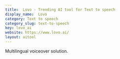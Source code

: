 ```yaml
---
title:  Lovo - Trending AI tool for Text to speech
display_name:  Lovo
category: Text to speech
category_slug: text-to-speech
key: lovo_ai
website: https://www.lovo.ai/
layout: aitool
---
```


Multilingual voiceover solution.

